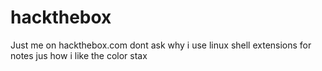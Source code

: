 # hackthebox
Just me on hackthebox.com
dont ask why i use linux shell extensions for notes jus how i like the color stax
